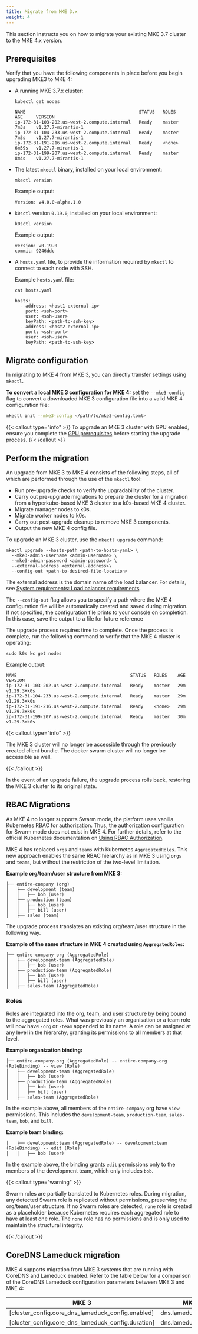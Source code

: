 ```yaml
---
title: Migrate from MKE 3.x
weight: 4
---
```


This section instructs you on how to migrate your existing MKE 3.7 cluster to the MKE 4.x version.

## Prerequisites

Verify that you have the following components in place before you begin upgrading MKE3 to MKE 4:

- A running MKE 3.7.x cluster:

  ```shell
  kubectl get nodes
  ```

  ```shell
  NAME                                           STATUS   ROLES    AGE     VERSION
  ip-172-31-103-202.us-west-2.compute.internal   Ready    master   7m3s    v1.27.7-mirantis-1
  ip-172-31-104-233.us-west-2.compute.internal   Ready    master   7m3s    v1.27.7-mirantis-1
  ip-172-31-191-216.us-west-2.compute.internal   Ready    <none>   6m59s   v1.27.7-mirantis-1
  ip-172-31-199-207.us-west-2.compute.internal   Ready    master   8m4s    v1.27.7-mirantis-1
  ```

- The latest `mkectl` binary, installed on your local environment:

  ```shell
  mkectl version
  ```

  Example output:

  ```shell
  Version: v4.0.0-alpha.1.0
  ```

- `k0sctl` version `0.19.0`, installed on your local environment:

  ```shell
  k0sctl version
  ```

  Example output:

  ```shell
  version: v0.19.0
  commit: 9246ddc
  ```

- A `hosts.yaml` file, to provide the information required by `mkectl` to
  connect to each node with SSH.

  Example `hosts.yaml` file:

  ```shell
  cat hosts.yaml
  ```

  ```shell
  hosts:
    - address: <host1-external-ip>
      port: <ssh-port>
      user: <ssh-user>
      keyPath: <path-to-ssh-key>
    - address: <host2-external-ip>
      port: <ssh-port>
      user: <ssh-user>
      keyPath: <path-to-ssh-key>
  ```

## Migrate configuration

In migrating to MKE 4 from MKE 3, you can directly transfer settings using `mkectl`.

**To convert a local MKE 3 configuration for MKE 4:** set the `--mke3-config` flag
to convert a downloaded MKE 3 configuration file into a valid MKE 4 configuration
file:

```bash
mkectl init --mke3-config </path/to/mke3-config.toml>
```

{{< callout type="info" >}} To upgrade an MKE 3 cluster with GPU enabled,
ensure you complete the [GPU prerequisites](/docs/configuration/gpu/#prerequisites) before
starting the upgrade process. {{< /callout >}}

## Perform the migration

An upgrade from MKE 3 to MKE 4 consists of the following steps, all of which
are performed through the use of the `mkectl` tool:

- Run pre-upgrade checks to verify the upgradability of the cluster.
- Carry out pre-upgrade migrations to prepare the cluster for a migration from
  a hyperkube-based MKE 3 cluster to a k0s-based MKE 4 cluster.
- Migrate manager nodes to k0s.
- Migrate worker nodes to k0s.
- Carry out post-upgrade cleanup to remove MKE 3 components.
- Output the new MKE 4 config file.

To upgrade an MKE 3 cluster, use the `mkectl upgrade` command:

```shell
mkectl upgrade --hosts-path <path-to-hosts-yaml> \
  --mke3-admin-username <admin-username> \
  --mke3-admin-password <admin-password> \
  --external-address <external-address>\
  --config-out <path-to-desired-file-location>
```

The external address is the domain name of the load balancer. For details,
see [System requirements: Load balancer requirements](../getting-started/system-requirements#load-balancer-requirements).

The `--config-out` flag allows you to specify a path where the MKE 4 configuration
file will be automatically created and saved during migration. If not specified,
the configuration file prints to your console on completion. In this case, save
the output to a file for future reference

The upgrade process requires time to complete. Once the process is complete,
run the following command to verify that the MKE 4 cluster is operating:

```shell
sudo k0s kc get nodes
```

Example output:

```shell
NAME                                           STATUS   ROLES    AGE   VERSION
ip-172-31-103-202.us-west-2.compute.internal   Ready    master   29m   v1.29.3+k0s
ip-172-31-104-233.us-west-2.compute.internal   Ready    master   29m   v1.29.3+k0s
ip-172-31-191-216.us-west-2.compute.internal   Ready    <none>   29m   v1.29.3+k0s
ip-172-31-199-207.us-west-2.compute.internal   Ready    master   30m   v1.29.3+k0s
```

{{< callout type="info" >}}

The MKE 3 cluster will no longer be accessible through the previously created
client bundle. The docker swarm cluster will no longer be accessible as well.

{{< /callout >}}

In the event of an upgrade failure, the upgrade process rolls back,
restoring the MKE 3 cluster to its original state.

## RBAC Migrations

As MKE 4 no longer supports Swarm mode, the platform uses vanilla Kubernetes
RBAC for authorization. Thus, the authorization configuration for Swarm mode
does not exist in MKE 4.
For further details, refer to the official Kubernetes documentation on
[Using RBAC Authorization](https://kubernetes.io/docs/reference/access-authn-authz/rbac/).

MKE 4 has replaced ``orgs`` and ``teams`` with Kubernetes ``AggregatedRoles``. 
This new approach enables the same RBAC hierarchy as in MKE 3 
using ``orgs`` and ``teams``, but without the restriction of the two-level
limitation.

**Example org/team/user structure from MKE 3:**

```
├── entire-company (org)
│   ├── development (team)
│   │   ├── bob (user)
│   ├── production (team)
│   │   ├── bob (user)
│   │   ├── bill (user)
│   ├── sales (team)
```

The upgrade process translates an existing org/team/user structure in
the following way.

**Example of the same structure in MKE 4 created using ``AggregatedRoles``:**

```
├── entire-company-org (AggregatedRole)
│   ├── development-team (AggregatedRole)
│   │   ├── bob (user)
│   ├── production-team (AggregatedRole)
│   │   ├── bob (user)
│   │   ├── bill (user)
│   ├── sales-team (AggregatedRole)
```

### Roles

Roles are integrated into the org, team, and user structure by being bound to 
the aggregated roles.
What was previously an organisation or a team role will now have ``-org`` or
``-team`` appended to its name. A role can be assigned at any level in the
hierarchy, granting its permissions to all members at that level.

**Example organization binding:**

```
├── entire-company-org (AggregatedRole) -- entire-company-org (RoleBinding) -- view (Role)
│   ├── development-team (AggregatedRole)
│   │   ├── bob (user)
│   ├── production-team (AggregatedRole)
│   │   ├── bob (user)
│   │   ├── bill (user)
│   ├── sales-team (AggregatedRole)
```


In the example above, all members of the ``entire-company`` org have
``view`` permissions. This includes the ``development-team``,
``production-team``, ``sales-team``, ``bob``, and ``bill``.

**Example team binding:**

```
│   ├── development:team (AggregatedRole) -- development:team (RoleBinding) -- edit (Role)
│   │   ├── bob (user)
```

In the example above, the binding grants ``edit`` permissions only to the
members of the development team, which only includes ``bob``.

{{< callout type="warning" >}}

Swarm roles are partially translated to Kubernetes roles. During migration,
any detected Swarm role is replicated without permissions,
preserving the org/team/user structure.
If no Swarm roles are detected, ``none`` role is created as a placeholder
because Kubernetes requires each aggregated role to have at least one role.
The ``none`` role has no permissions and is only used to maintain the
structural integrity.

{{< /callout >}}

## CoreDNS Lameduck migration

MKE 4 supports migration from MKE 3 systems that are running with CoreDNS and
Lameduck enabled. Refer
to the table below for a comparison of the CoreDNS Lameduck configuration
parameters between MKE 3 and MKE 4:

| MKE 3                                              | MKE 4                 |
|----------------------------------------------------|-----------------------|
| [cluster_config.core_dns_lameduck_config.enabled]  | dns.lameduck.enabled  |
| [cluster_config.core_dns_lameduck_config.duration] | dns.lameduck.duration |

